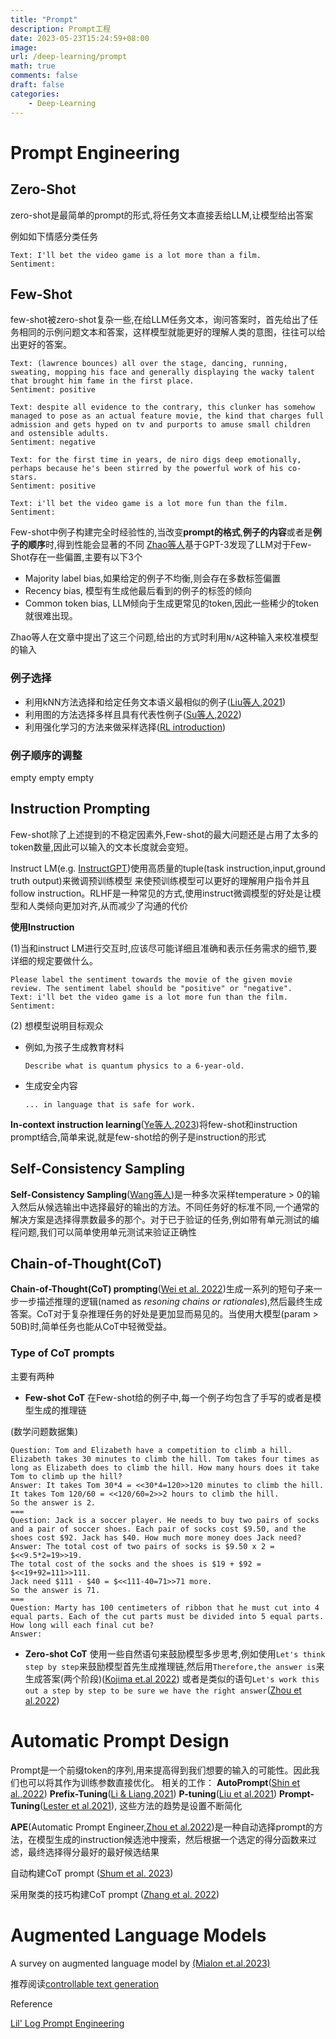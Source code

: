 ```yaml
---
title: "Prompt"
description: Prompt工程
date: 2023-05-23T15:24:59+08:00
image:
url: /deep-learning/prompt
math: true
comments: false
draft: false
categories:
    - Deep-Learning
---
```



# Prompt Engineering

## Zero-Shot

zero-shot是最简单的prompt的形式,将任务文本直接丢给LLM,让模型给出答案

例如如下情感分类任务
```
Text: I'll bet the video game is a lot more than a film.
Sentiment:
```

## Few-Shot

few-shot被zero-shot复杂一些,在给LLM任务文本，询问答案时，首先给出了任务相同的示例问题文本和答案，这样模型就能更好的理解人类的意图，往往可以给出更好的答案。

```
Text: (lawrence bounces) all over the stage, dancing, running, sweating, mopping his face and generally displaying the wacky talent that brought him fame in the first place.
Sentiment: positive

Text: despite all evidence to the contrary, this clunker has somehow managed to pose as an actual feature movie, the kind that charges full admission and gets hyped on tv and purports to amuse small children and ostensible adults.
Sentiment: negative

Text: for the first time in years, de niro digs deep emotionally, perhaps because he's been stirred by the powerful work of his co-stars.
Sentiment: positive

Text: i'll bet the video game is a lot more fun than the film.
Sentiment:
```

Few-shot中例子构建完全时经验性的,当改变**prompt的格式**,**例子的内容**或者是**例子的顺序**时,得到性能会显著的不同
[Zhao等人](https://arxiv.org/abs/2102.09690)基于GPT-3发现了LLM对于Few-Shot存在一些偏置,主要有以下3个
- Majority label bias,如果给定的例子不均衡,则会存在多数标签偏置
- Recency bias, 模型有生成他最后看到的例子的标签的倾向
- Common token bias, LLM倾向于生成更常见的token,因此一些稀少的token就很难出现。

Zhao等人在文章中提出了这三个问题,给出的方式时利用`N/A`这种输入来校准模型的输入

### 例子选择
- 利用kNN方法选择和给定任务文本语义最相似的例子([Liu等人,2021](https://arxiv.org/abs/2101.06804))
- 利用图的方法选择多样且具有代表性例子([Su等人,2022](https://arxiv.org/abs/2209.01975))
- 利用强化学习的方法来做采样选择([RL introduction](https://lilianweng.github.io/posts/2018-02-19-rl-overview/#q-learning-off-policy-td-control))

### 例子顺序的调整

empty empty empty 

## Instruction Prompting

Few-shot除了上述提到的不稳定因素外,Few-shot的最大问题还是占用了太多的token数量,因此可以输入的文本长度就会变短。

Instruct LM(e.g. [InstructGPT](https://openai.com/research/instruction-following))使用高质量的tuple(task instruction,input,ground truth output)来微调预训练模型
来使预训练模型可以更好的理解用户指令并且follow instruction。RLHF是一种常见的方式,使用instruct微调模型的好处是让模型和人类倾向更加对齐,从而减少了沟通的代价

**使用Instruction**

(1)当和instruct LM进行交互时,应该尽可能详细且准确和表示任务需求的细节,要详细的规定要做什么。

```
Please label the sentiment towards the movie of the given movie review. The sentiment label should be "positive" or "negative". 
Text: i'll bet the video game is a lot more fun than the film. 
Sentiment:
```
(2) 想模型说明目标观众
- 例如,为孩子生成教育材料
    ```
    Describe what is quantum physics to a 6-year-old.
    ```
- 生成安全内容
   ```
   ... in language that is safe for work.
   ```

**In-context instruction learning**([Ye等人,2023](https://arxiv.org/abs/2302.14691))将few-shot和instruction prompt结合,简单来说,就是few-shot给的例子是instruction的形式

## Self-Consistency Sampling
**Self-Consistency Sampling**([Wang等人](https://arxiv.org/abs/2203.11171))是一种多次采样temperature > 0的输入然后从候选输出中选择最好的输出的方法。不同任务好的标准不同,一个通常的解决方案是选择得票数最多的那个。对于已于验证的任务,例如带有单元测试的编程问题,我们可以简单使用单元测试来验证正确性

## Chain-of-Thought(CoT)

**Chain-of-Thought(CoT) prompting**([Wei et al. 2022](https://arxiv.org/abs/2201.11903))生成一系列的短句子来一步一步描述推理的逻辑(named as *resoning chains or rationales*),然后最终生成答案。CoT对于复杂推理任务的好处是更加显而易见的。当使用大模型(param > 50B)时,简单任务也能从CoT中轻微受益。

### Type of CoT prompts

主要有两种
- **Few-shot CoT** 在Few-shot给的例子中,每一个例子均包含了手写的或者是模型生成的推理链

(数学问题数据集)

```
Question: Tom and Elizabeth have a competition to climb a hill. Elizabeth takes 30 minutes to climb the hill. Tom takes four times as long as Elizabeth does to climb the hill. How many hours does it take Tom to climb up the hill?
Answer: It takes Tom 30*4 = <<30*4=120>>120 minutes to climb the hill.
It takes Tom 120/60 = <<120/60=2>>2 hours to climb the hill.
So the answer is 2.
===
Question: Jack is a soccer player. He needs to buy two pairs of socks and a pair of soccer shoes. Each pair of socks cost $9.50, and the shoes cost $92. Jack has $40. How much more money does Jack need?
Answer: The total cost of two pairs of socks is $9.50 x 2 = $<<9.5*2=19>>19.
The total cost of the socks and the shoes is $19 + $92 = $<<19+92=111>>111.
Jack need $111 - $40 = $<<111-40=71>>71 more.
So the answer is 71.
===
Question: Marty has 100 centimeters of ribbon that he must cut into 4 equal parts. Each of the cut parts must be divided into 5 equal parts. How long will each final cut be?
Answer:
```

-  **Zero-shot CoT** 
  使用一些自然语句来鼓励模型多步思考,例如使用`Let's think step by step`来鼓励模型首先生成推理链,然后用`Therefore,the answer is`来生成答案(两个阶段)([Kojima et.al 2022](https://arxiv.org/abs/2205.11916))
  或者是类似的语句`Let's work this out a step by step to be sure we have the right answer`([Zhou et al.2022](https://arxiv.org/abs/2211.01910))

# Automatic Prompt Design

Prompt是一个前缀token的序列,用来提高得到我们想要的输入的可能性。因此我们也可以将其作为训练参数直接优化。
相关的工作：
**AutoPrompt**([Shin et al.,2022](https://arxiv.org/abs/2010.15980))
**Prefix-Tuning**([Li & Liang,2021](https://arxiv.org/abs/2101.00190))
**P-tuning**([Liu et al.2021](https://arxiv.org/abs/2103.10385))
**Prompt-Tuning**([Lester et al.2021](https://arxiv.org/abs/2104.08691)),
这些方法的趋势是设置不断简化

**APE**(Automatic Prompt Engineer,[Zhou et al.2022](https://arxiv.org/abs/2211.01910))是一种自动选择prompt的方法，在模型生成的instruction候选池中搜索，然后根据一个选定的得分函数来过滤，最终选择得分最好的最好候选结果

自动构建CoT prompt
([Shum et al. 2023](https://arxiv.org/abs/2302.12822))

采用聚类的技巧构建CoT prompt
([Zhang et al. 2022](https://arxiv.org/abs/2210.03493))

# Augmented Language Models

A survey on augmented language model by [(Mialon et.al.2023)](https://arxiv.org/abs/2302.07842)


推荐阅读[controllable text generation](https://lilianweng.github.io/posts/2021-01-02-controllable-text-generation/#rl-fine-tuning-with-human-preferences)

Reference

[Lil' Log Prompt Engineering](https://lilianweng.github.io/posts/2023-03-15-prompt-engineering/)